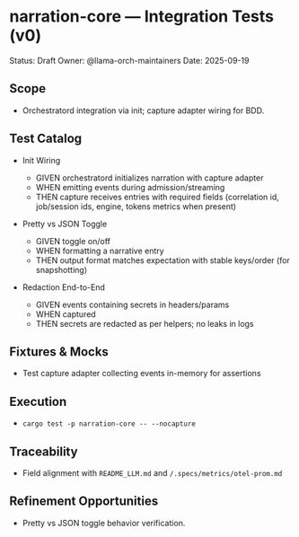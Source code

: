 # narration-core — Integration Tests (v0)

Status: Draft
Owner: @llama-orch-maintainers
Date: 2025-09-19

## Scope

- Orchestratord integration via init; capture adapter wiring for BDD.

## Test Catalog

- Init Wiring
  - GIVEN orchestratord initializes narration with capture adapter
  - WHEN emitting events during admission/streaming
  - THEN capture receives entries with required fields (correlation id, job/session ids, engine, tokens metrics when present)

- Pretty vs JSON Toggle
  - GIVEN toggle on/off
  - WHEN formatting a narrative entry
  - THEN output format matches expectation with stable keys/order (for snapshotting)

- Redaction End-to-End
  - GIVEN events containing secrets in headers/params
  - WHEN captured
  - THEN secrets are redacted as per helpers; no leaks in logs

## Fixtures & Mocks

- Test capture adapter collecting events in-memory for assertions

## Execution

- `cargo test -p narration-core -- --nocapture`

## Traceability

- Field alignment with `README_LLM.md` and `/.specs/metrics/otel-prom.md`

## Refinement Opportunities

- Pretty vs JSON toggle behavior verification.
